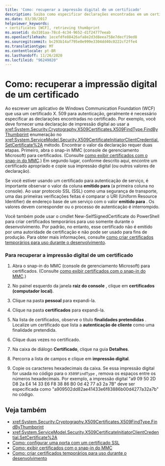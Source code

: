 ```yaml
---
title: 'Como: recuperar a impressão digital de um certificado'
description: Saiba como especificar declarações encontradas em um certificado X. 509, que é necessário ao desenvolver um aplicativo WCF que usa certificados para autenticação.
ms.date: 03/30/2017
helpviewer_keywords:
- certificates [WCF], retrieving thumbprint
ms.assetid: da3101aa-78cd-4c34-9652-d1f24777eeab
ms.openlocfilehash: 1ecefdfe88426afa8e2d3d8eea758e7decf19ed8
ms.sourcegitcommit: bc293b14af795e0e999e3304dd40c0222cf2ffe4
ms.translationtype: MT
ms.contentlocale: pt-BR
ms.lasthandoff: 11/26/2020
ms.locfileid: "96249820"
---
```

# <a name="how-to-retrieve-the-thumbprint-of-a-certificate"></a>Como: recuperar a impressão digital de um certificado

Ao escrever um aplicativo de Windows Communication Foundation (WCF) que usa um certificado X. 509 para autenticação, geralmente é necessário especificar as declarações encontradas no certificado. Por exemplo, você deve fornecer uma declaração de impressão digital ao usar a <xref:System.Security.Cryptography.X509Certificates.X509FindType.FindByThumbprint> enumeração no <xref:System.ServiceModel.Security.X509CertificateInitiatorClientCredential.SetCertificate%2A> método. Encontrar o valor da declaração requer duas etapas. Primeiro, abra o snap-in MMC (console de gerenciamento Microsoft) para certificados. (Consulte [como exibir certificados com o snap-in do MMC](how-to-view-certificates-with-the-mmc-snap-in.md).) Em segundo lugar, conforme descrito aqui, encontre um certificado apropriado e copie sua impressão digital (ou outros valores de declaração).  
  
 Se você estiver usando um certificado para autenticação de serviço, é importante observar o valor da coluna **emitido para** (a primeira coluna no console). Ao usar protocolo SSL (SSL) como uma segurança de transporte, uma das primeiras verificações feitas é comparar o URI (Uniform Resource Identifier) de endereço base de um serviço com o valor **emitido para** . Os valores devem corresponder ou o processo de autenticação é interrompido.  
  
 Você também pode usar o cmdlet New-SelfSignedCertificate do PowerShell para criar certificados temporários para uso somente durante o desenvolvimento. Por padrão, no entanto, esse certificado não é emitido por uma autoridade de certificação e não pode ser usado para fins de produção. Para obter mais informações, consulte [como criar certificados temporários para uso durante o desenvolvimento](how-to-create-temporary-certificates-for-use-during-development.md).  
  
### <a name="to-retrieve-a-certificates-thumbprint"></a>Para recuperar a impressão digital de um certificado  
  
1. Abra o snap-in do MMC (console de gerenciamento Microsoft) para certificados. (Consulte [como exibir certificados com o snap-in do MMC](how-to-view-certificates-with-the-mmc-snap-in.md).)  
  
2. No painel esquerdo da janela **raiz do console** , clique em **certificados (computador local)**.  
  
3. Clique na pasta **pessoal** para expandi-la.  
  
4. Clique na pasta **certificados** para expandi-la.  
  
5. Na lista de certificados, observe o título **finalidades pretendidas** . Localize um certificado que lista a **autenticação de cliente** como uma finalidade pretendida.  
  
6. Clique duas vezes no certificado.  
  
7. Na caixa de diálogo **Certificado**, clique na guia **Detalhes**.  
  
8. Percorra a lista de campos e clique em **impressão digital**.  
  
9. Copie os caracteres hexadecimais da caixa. Se essa impressão digital for usada no código para o `X509FindType` , remova os espaços entre os números hexadecimais. Por exemplo, a impressão digital "a9 09 50 2D D8 2a E4 14 33 E6 F8 38 86 B0 0d 42 77 a3 2a 7B" deve ser especificada como "a909502dd82ae41433e6f83886b00d4277a32a7b" no código.  
  
## <a name="see-also"></a>Veja também

- <xref:System.Security.Cryptography.X509Certificates.X509FindType.FindByThumbprint>
- <xref:System.ServiceModel.Security.X509CertificateInitiatorClientCredential.SetCertificate%2A>
- [Como: configurar uma porta com um certificado SSL](how-to-configure-a-port-with-an-ssl-certificate.md)
- [Como: exibir certificados com o snap-in do MMC](how-to-view-certificates-with-the-mmc-snap-in.md)
- [Como: criar certificados temporários para uso durante o desenvolvimento](how-to-create-temporary-certificates-for-use-during-development.md)
